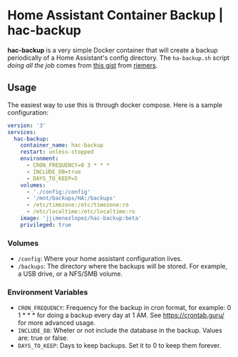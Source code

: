 # Home Assistant Container Backup | hac-backup

**hac-backup** is a very simple Docker container that will create a backup periodically of a Home Assistant's config directory. The `ha-backup.sh` script *doing all the job* comes from [this gist](https://gist.github.com/riemers/041c6a386a2eab95c55ba3ccaa10e7b0) from [riemers](https://github.com/riemers).

## Usage
The easiest way to use this is through docker compose. Here is a sample configuration:

```yaml
version: '3'
services:
  hac-backup:
    container_name: hac-backup
    restart: unless-stopped
    environment:
      - CRON_FREQUENCY=0 3 * * *
      - INCLUDE_DB=true
      - DAYS_TO_KEEP=5
    volumes:
      - './config:/config'
      - '/mnt/backups/HA:/backups'
      - /etc/timezone:/etc/timezone:ro
      - /etc/localtime:/etc/localtime:ro
    image: 'jjimenezlopez/hac-backup:beta'
    privileged: true
```

### Volumes
 - `/config`: Where your home assistant configuration lives.
 - `/backups`: The directory where the backups will be stored. For example, a USB drive, or a NFS/SMB volume.

### Environment Variables
 - `CRON_FREQUENCY`: Frequency for the backup in cron format, for example: 0 1 * * * for doing a backup every day at 1 AM. See https://crontab.guru/ for more advanced usage.
 - `INCLUDE_DB`: Wheter or not include the database in the backup. Values are: true or false.
 - `DAYS_TO_KEEP`: Days to keep backups. Set it to 0 to keep them forever.
